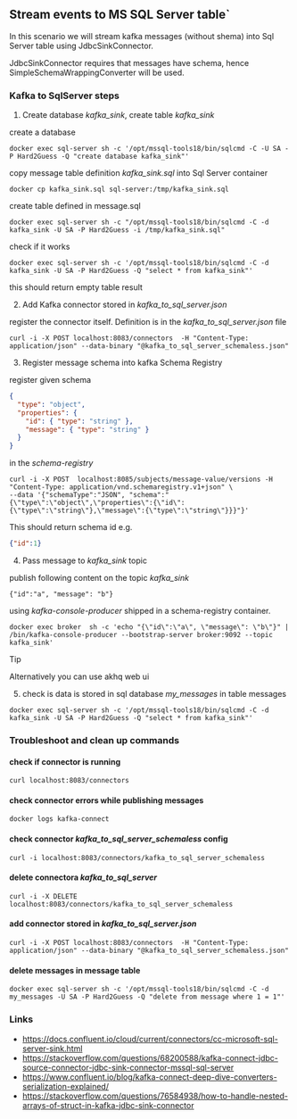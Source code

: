 ## Stream events to MS SQL Server table`

In this scenario we will stream kafka messages (without shema) into Sql Server table using JdbcSinkConnector.

JdbcSinkConnector requires that messages have schema, hence SimpleSchemaWrappingConverter will be used.


### Kafka to SqlServer steps

1. Create database *kafka_sink*, create table *kafka_sink* 

create a database 
```shell
docker exec sql-server sh -c '/opt/mssql-tools18/bin/sqlcmd -C -U SA -P Hard2Guess -Q "create database kafka_sink"'
```

copy message table definition *kafka_sink.sql* into Sql Server container
```shell
docker cp kafka_sink.sql sql-server:/tmp/kafka_sink.sql
```

create table defined in message.sql
```shell
docker exec sql-server sh -c "/opt/mssql-tools18/bin/sqlcmd -C -d kafka_sink -U SA -P Hard2Guess -i /tmp/kafka_sink.sql"
```

check if it works
```shell
docker exec sql-server sh -c '/opt/mssql-tools18/bin/sqlcmd -C -d kafka_sink -U SA -P Hard2Guess -Q "select * from kafka_sink"'
```
this should return empty table result

2. Add Kafka connector stored in *kafka_to_sql_server.json*

register the connector itself. Definition is in the *kafka_to_sql_server.json* file
```shell
curl -i -X POST localhost:8083/connectors  -H "Content-Type: application/json" --data-binary "@kafka_to_sql_server_schemaless.json"
```

3. Register message schema into kafka Schema Registry

register given schema
  
```json
{
  "type": "object",
  "properties": {
    "id": { "type": "string" },
    "message": { "type": "string" }
  }
}
```
in the *schema-registry*

```shell
curl -i -X POST  localhost:8085/subjects/message-value/versions -H "Content-Type: application/vnd.schemaregistry.v1+json" \
--data '{"schemaType":"JSON", "schema":"{\"type\":\"object\",\"properties\":{\"id\":{\"type\":\"string\"},\"message\":{\"type\":\"string\"}}}"}'
```
This should return schema id
e.g.

```json
{"id":1}
```

4. Pass message to *kafka_sink* topic

publish following content on the topic *kafka_sink* 
```
{"id":"a", "message": "b"}
```

using *kafka-console-producer* shipped in a schema-registry container.
  
```shell
docker exec broker  sh -c 'echo "{\"id\":\"a\", \"message\": \"b\"}" | /bin/kafka-console-producer --bootstrap-server broker:9092 --topic kafka_sink'
  ```
  
> [!TIP]
> Alternatively you can use akhq web ui

5. check is data is stored in sql database *my_messages* in table messages


```shell
docker exec sql-server sh -c '/opt/mssql-tools18/bin/sqlcmd -C -d kafka_sink -U SA -P Hard2Guess -Q "select * from kafka_sink"'
```

### Troubleshoot and clean up commands

#### check if connector is running
```shell 
curl localhost:8083/connectors
```

#### check connector errors while publishing messages
```
docker logs kafka-connect
```

#### check connector *kafka_to_sql_server_schemaless* config

```shell 
curl -i localhost:8083/connectors/kafka_to_sql_server_schemaless
```

#### delete connectora *kafka_to_sql_server*

```shell 
curl -i -X DELETE localhost:8083/connectors/kafka_to_sql_server_schemaless
```

#### add connector stored in *kafka_to_sql_server.json*

```shell
curl -i -X POST localhost:8083/connectors  -H "Content-Type: application/json" --data-binary "@kafka_to_sql_server_schemaless.json"
```

#### delete messages in message table

```shell
docker exec sql-server sh -c '/opt/mssql-tools18/bin/sqlcmd -C -d my_messages -U SA -P Hard2Guess -Q "delete from message where 1 = 1"'
```

### Links

- https://docs.confluent.io/cloud/current/connectors/cc-microsoft-sql-server-sink.html
- https://stackoverflow.com/questions/68200588/kafka-connect-jdbc-source-connector-jdbc-sink-connector-mssql-sql-server
- https://www.confluent.io/blog/kafka-connect-deep-dive-converters-serialization-explained/
- https://stackoverflow.com/questions/76584938/how-to-handle-nested-arrays-of-struct-in-kafka-jdbc-sink-connector
